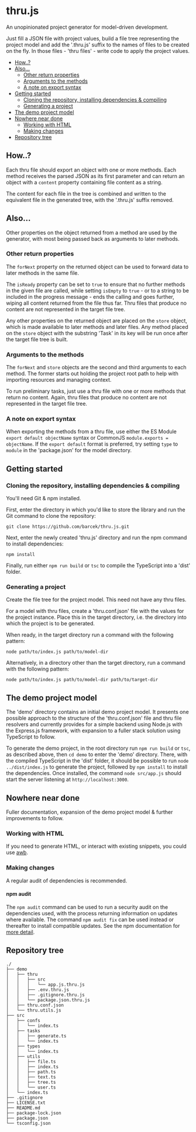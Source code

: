 # thru.js

An unopinionated project generator for model-driven development.

Just fill a JSON file with project values, build a file tree representing the project model and add the '.thru.js' suffix to the names of files to be created on the fly. In those files - 'thru files' - write code to apply the project values.

- [How..?](#how)
- [Also...](#also)
    - [Other return properties](#other-return-properties)
    - [Arguments to the methods](#arguments-to-the-methods)
    - [A note on export syntax](#a-note-on-export-syntax)
- [Getting started](#getting-started)
    - [Cloning the repository, installing dependencies & compiling](#cloning-the-repository-installing-dependencies--compiling)
    - [Generating a project](#generating-a-project)
- [The demo project model](#the-demo-project-model)
- [Nowhere near done](#nowhere-near-done)
    - [Working with HTML](#working-with-html)
    - [Making changes](#making-changes)
- [Repository tree](#repository-tree)

## How..?

Each thru file should export an object with one or more methods. Each method receives the parsed JSON as its first parameter and can return an object with a `content` property containing file content as a string.

The content for each file in the tree is combined and written to the equivalent file in the generated tree, with the '.thru.js' suffix removed.

## Also...

Other properties on the object returned from a method are used by the generator, with most being passed back as arguments to later methods.

### Other return properties

The `forNext` property on the returned object can be used to forward data to later methods in the same file.

The `isReady` property can be set to `true` to ensure that no further methods in the given file are called, while setting `isEmpty` to `true` - or to a string to be included in the progress message - ends the calling and goes further, wiping all content returned from the file thus far. Thru files that produce no content are not represented in the target file tree.

Any other properties on the returned object are placed on the `store` object, which is made available to later methods and later files. Any method placed on the `store` object with the substring 'Task' in its key will be run once after the target file tree is built.

### Arguments to the methods

The `forNext` and `store` objects are the second and third arguments to each method. The former starts out holding the project root path to help with importing resources and managing context.

To run preliminary tasks, just use a thru file with one or more methods that return no content. Again, thru files that produce no content are not represented in the target file tree.

### A note on export syntax

When exporting the methods from a thru file, use either the ES Module `export default objectName` syntax or CommonJS `module.exports = objectName`. If the `export default` format is preferred, try setting `type` to `module` in the 'package.json' for the model directory.

## Getting started

### Cloning the repository, installing dependencies & compiling

You'll need Git & npm installed.

First, enter the directory in which you'd like to store the library and run the Git command to clone the repository:

```shell
git clone https://github.com/barcek/thru.js.git
```

Next, enter the newly created 'thru.js' directory and run the npm command to install dependencies:

```shell
npm install
```

Finally, run either `npm run build` or `tsc` to compile the TypeScript into a 'dist' folder.

### Generating a project

Create the file tree for the project model. This need not have any thru files.

For a model with thru files, create a 'thru.conf.json' file with the values for the project instance. Place this in the target directory, i.e. the directory into which the project is to be generated.

When ready, in the target directory run a command with the following pattern:

```shell
node path/to/index.js path/to/model-dir
```

Alternatively, in a directory other than the target directory, run a command with the following pattern:

```shell
node path/to/index.js path/to/model-dir path/to/target-dir
```

## The demo project model

The 'demo' directory contains an initial demo project model. It presents one possible approach to the structure of the 'thru.conf.json' file and thru file resolvers and currently provides for a simple backend using Node.js with the Express.js framework, with expansion to a fuller stack solution using TypeScript to follow.

To generate the demo project, in the root directory run `npm run build` or `tsc`, as described above, then `cd demo` to enter the 'demo' directory. There, with the compiled TypeScript in the 'dist' folder, it should be possible to run `node ../dist/index.js` to generate the project, followed by `npm install` to install the dependencies. Once installed, the command `node src/app.js` should start the server listening at `http://localhost:3000`.

## Nowhere near done

Fuller documentation, expansion of the demo project model & further improvements to follow.

### Working with HTML

If you need to generate HTML, or interact with existing snippets, you could use [awb](https://github.com/barcek/awb).

### Making changes

A regular audit of dependencies is recommended.

#### npm audit

The `npm audit` command can be used to run a security audit on the dependencies used, with the process returning information on updates where available. The command `npm audit fix` can be used instead or thereafter to install compatible updates. See the npm documentation for [more detail](https://docs.npmjs.com/auditing-package-dependencies-for-security-vulnerabilities).

## Repository tree

```
./
├── demo
│   ├── thru
│   │   ├── src
│   │   │   └── app.js.thru.js
│   │   ├── .env.thru.js
│   │   ├── .gitignore.thru.js
│   │   └── package.json.thru.js
│   ├── thru.conf.json
│   └── thru.utils.js
├── src
│   ├── confs
│   │   └── index.ts
│   ├── tasks
│   │   ├── generate.ts
│   │   └── index.ts
│   ├── types
│   │   └── index.ts
│   ├── utils
│   │   ├── file.ts
│   │   ├── index.ts
│   │   ├── path.ts
│   │   ├── text.ts
│   │   ├── tree.ts
│   │   └── user.ts
│   └── index.ts
├── .gitignore
├── LICENSE.txt
├── README.md
├── package-lock.json
├── package.json
└── tsconfig.json
```

